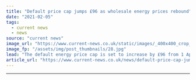 ```yaml
---
title: "Default price cap jumps £96 as wholesale energy prices rebound"
date: "2021-02-05"
tags: 
  - current news
  - news
source: "current news"
image_url: "https://www.current-news.co.uk/static/images/_400x400_crop_center-center/Metering_--_Getty.jpg"
image_fp: "/assets/img/post_thumbnails/28.jpg"
lead: "​The default energy price cap is set to increase by £96 from 1 April 2021, returning to pre-pandemic levels to reflect rising wholesale prices."
article_url: "https://www.current-news.co.uk/news/default-price-cap-jumps-96-as-wholesale-energy-prices-rebound?utm_source=rss-feeds&utm_medium=rss&utm_campaign=rss"
---
```


---
